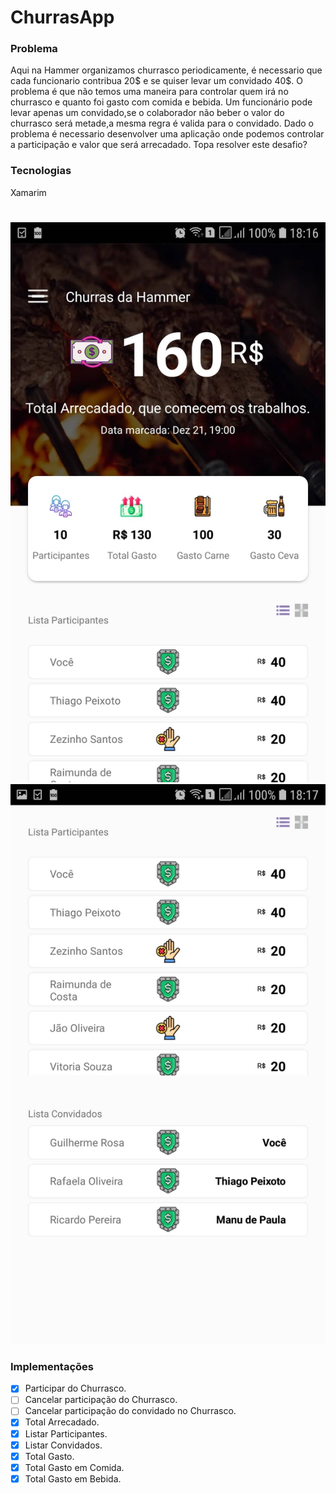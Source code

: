 # ChurrasApp

### Problema
Aqui na Hammer organizamos churrasco periodicamente, é necessario que cada funcionario contribua 20$ e se quiser levar um convidado 40$. O problema é que não temos uma maneira para controlar quem irá no churrasco e quanto foi gasto com comida e bebida. Um funcionário pode levar apenas um convidado,se o colaborador não beber o valor do churrasco será metade,a mesma regra é valida para o convidado. Dado o problema é necessario desenvolver uma aplicação onde podemos controlar a participação e valor que será arrecadado. Topa resolver este desafio?

### Tecnologias
Xamarim

#
![picasion com_3233d46d4a722b43cdac5eea7a0e651a](https://raw.githubusercontent.com/mouspeixoto/churrascoapp/master/ChurrasApp/132114778_2834941900121917_3105504103643103586_n.jpg)
![picasion com_3233d46d4a722b43cdac5eea7a0e651a](https://raw.githubusercontent.com/mouspeixoto/churrascoapp/master/ChurrasApp/1.jpg)



### Implementações
- [x] Participar do Churrasco.
- [ ] Cancelar participação do Churrasco.
- [ ] Cancelar participação do convidado no Churrasco.
- [x] Total Arrecadado.
- [x] Listar Participantes.
- [x] Listar Convidados.
- [x] Total Gasto.
- [x] Total Gasto em Comida.
- [x] Total Gasto em Bebida.
